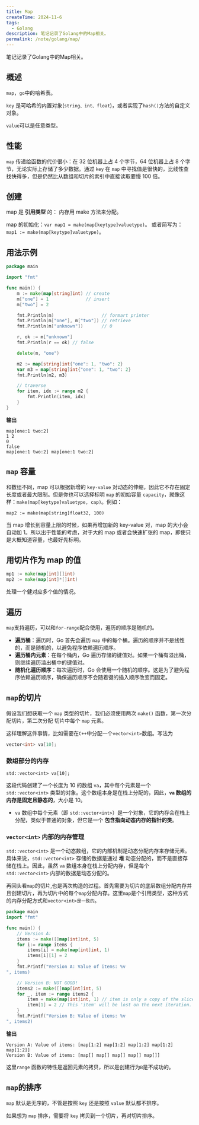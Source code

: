 ```yaml
---
title: Map
createTime: 2024-11-6
tags:
  - Golang
description: 笔记记录了Golang中的Map相关。
permalink: /note/golang/map/
---
```

 笔记记录了Golang中的Map相关。
<!-- more -->

## 概述

`map`，`go`中的哈希表。

`key` 是可哈希的内置对象(`string、int、float`)，或者实现了`hash()`方法的自定义对象。

`value`可以是任意类型。

## 性能

`map` 传递给函数的代价很小：在 32 位机器上占 4 个字节，64 位机器上占 8 个字节，无论实际上存储了多少数据。通过 `key` 在 `map` 中寻找值是很快的，比线性查找快得多，但是仍然比从数组和切片的索引中直接读取要慢 100 倍。

## 创建

map 是 **引用类型** 的： 内存用 make 方法来分配。

map 的初始化：`var map1 = make(map[keytype]valuetype)`。
或者简写为：`map1 := make(map[keytype]valuetype)`。

## 用法示例

```go
package main

import "fmt"

func main() {
	m := make(map[string]int) // create
	m["one"] = 1              // insert
	m["two"] = 2

	fmt.Println(m)                  // formart printer
	fmt.Println(m["one"], m["two"]) // retrieve
	fmt.Println(m["unknown"])       // 0

	r, ok := m["unknown"]
	fmt.Println(r == ok) // false

	delete(m, "one")

	m2 := map[string]int{"one": 1, "two": 2}
	var m3 = map[string]int{"one": 1, "two": 2}
	fmt.Println(m2, m3)

	// traverse
	for item, idx := range m2 {
		fmt.Println(item, idx)
	}
}
```

**输出**

```
map[one:1 two:2]
1 2
0
false
map[one:1 two:2] map[one:1 two:2]
```

## `map` 容量

和数组不同，map 可以根据新增的 `key-value` 对动态的伸缩，因此它不存在固定长度或者最大限制。但是你也可以选择标明 `map` 的初始容量 `capacity`，就像这样：`make(map[keytype]valuetype, cap)`。例如：

```
map2 := make(map[string]float32, 100)
```

当 map 增长到容量上限的时候，如果再增加新的 key-value 对，map 的大小会自动加 1。所以出于性能的考虑，对于大的 map 或者会快速扩张的 map，即使只是大概知道容量，也最好先标明。

## 用切片作为 map 的值

```go
mp1 := make(map[int][]int)
mp2 := make(map[int]*[]int)
```

处理一个健对应多个值的情况。

## 遍历

`map`支持遍历，可以和`for-range`配合使用，遍历的顺序是随机的。

- **遍历桶**：遍历时，Go 首先会遍历 `map` 中的每个桶。遍历的顺序并不是线性的，而是随机的，以避免程序依赖遍历顺序。
- **遍历桶内元素**：在每个桶内，Go 遍历存储的键值对。如果一个桶有溢出桶，则继续遍历溢出桶中的键值对。
- **随机化遍历顺序**：每次遍历时，Go 会使用一个随机的顺序。这是为了避免程序依赖遍历顺序，确保遍历顺序不会随着键的插入顺序改变而固定。

## `map`的切片

假设我们想获取一个 `map` 类型的切片，我们必须使用两次 `make()` 函数，第一次分配切片，第二次分配 切片中每个 `map` 元素。

这样理解这件事情，比如需要在`C++`中分配一个`vector<int>`数组。写法为

```cpp
vector<int> va[10];
```

### 数组部分的内存

`std::vector<int> va[10];`

这段代码创建了一个长度为 10 的数组 `va`，其中每个元素是一个 `std::vector<int>` 类型的对象。这个数组本身是在栈上分配的，因此，**`va` 数组的内存是固定且静态的**，大小是 10。

- `va` 数组中每个元素（即 `std::vector<int>`）是一个对象，它的内存会在栈上分配，类似于普通的对象，但它是一个 **包含指向动态内存的指针的类**。

### `vector<int>` 内部的内存管理

`std::vector<int>` 是一个动态数组，它的内部机制是动态分配内存来存储元素。具体来说，`std::vector<int>` 存储的数据是通过 **堆** 动态分配的，而不是直接存储在栈上。因此，虽然 `va` 数组本身在栈上分配内存，但是每个 `std::vector<int>` 内部的数据是动态分配的。

再回头看`map`的切片,也是两次构造的过程。首先需要为切片的底层数组分配内存并且创建切片，再为切片中的每个`map`分配内存。这里`map`是个引用类型，这种方式的内存分配方式和`vector<int>是一致的`。

```go
package main
import "fmt"

func main() {
	// Version A:
	items := make([]map[int]int, 5)
	for i:= range items {
		items[i] = make(map[int]int, 1)
		items[i][1] = 2
	}
	fmt.Printf("Version A: Value of items: %v
", items)

	// Version B: NOT GOOD!
	items2 := make([]map[int]int, 5)
	for _, item := range items2 {
		item = make(map[int]int, 1) // item is only a copy of the slice element.
		item[1] = 2 // This 'item' will be lost on the next iteration.
	}
	fmt.Printf("Version B: Value of items: %v
", items2)
```

**输出**

```
Version A: Value of items: [map[1:2] map[1:2] map[1:2] map[1:2] map[1:2]]
Version B: Value of items: [map[] map[] map[] map[] map[]]
```

这里`range` 函数的特性是返回元素的拷贝，所以是创建行为`B`是不成功的。

## `map`的排序

`map` 默认是无序的，不管是按照 `key` 还是按照 `value` 默认都不排序。

如果想为 `map` 排序，需要将 `key` 拷贝到一个切片，再对切片排序。

